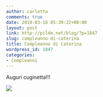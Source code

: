 ```yaml
---
author: carlotta
comments: true
date: 2010-03-16 05:39:22+00:00
layout: post
link: http://pilde.net/blog/?p=1847
slug: compleanno-di-caterina
title: Compleanno di Caterina
wordpress_id: 1847
categories:
- Compleanni
---
```


Auguri cuginetta!!!

![](http://pilde.net/blog/wp-content/uploads/2010/03/comple_cate_blog.jpg)



